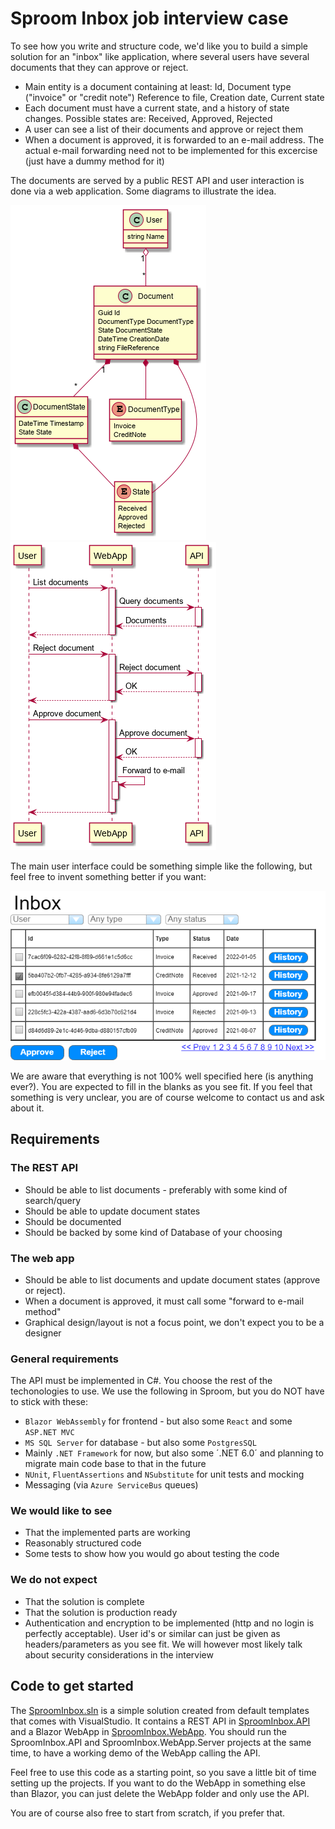 # Sproom Inbox job interview case

To see how you write and structure code, we'd like you to build a simple solution for an "inbox" like application, where several users have several documents that they can approve or reject.

 - Main entity is a document containing at least: Id, Document type ("invoice" or "credit note") Reference to file, Creation date, Current state
 - Each document must have a current state, and a history of state changes. Possible states are: Received, Approved, Rejected
 - A user can see a list of their documents and approve or reject them
 - When a document is approved, it is forwarded to an e-mail address. The actual e-mail forwarding need not to be implemented for this excercise (just have a dummy method for it)

The documents are served by a public REST API and user interaction is done via a web application. Some diagrams to illustrate the idea.

![Class diagram](./Classes.png)
![Sequence diagram](./Sequence.png)

The main user interface could be something simple like the following, but feel free to invent something better if you want:

![Wireframe UI](./Wireframes.png)

We are aware that everything is not 100% well specified here (is anything ever?). You are expected to fill in the blanks as you see fit. If you feel that something is very unclear, you are of course welcome to contact us and ask about it.

## Requirements

### The REST API 
 - Should be able to list documents - preferably with some kind of search/query
 - Should be able to update document states
 - Should be documented
 - Should be backed by some kind of Database of your choosing

### The web app
 - Should be able to list documents and update document states (approve or reject).
 - When a document is approved, it must call some "forward to e-mail method"
 - Graphical design/layout is not a focus point, we don't expect you to be a designer

 ### General requirements
 The API must be implemented in C#. You choose the rest of the techonologies to use. We use the following in Sproom, but you do NOT have to stick with these:
  - `Blazor WebAssembly` for frontend - but also some `React` and some `ASP.NET MVC`
  - `MS SQL Server` for database - but also some `PostgresSQL`
  - Mainly `.NET Framework` for now, but also some ´.NET 6.0´ and planning to migrate main code base to that in the future
  - `NUnit`, `FluentAssertions` and `NSubstitute` for unit tests and mocking
  - Messaging (via `Azure ServiceBus` queues)

### We would like to see
  - That the implemented parts are working
  - Reasonably structured code
  - Some tests to show how you would go about testing the code

### We do not expect
  - That the solution is complete
  - That the solution is production ready
  - Authentication and encryption to be implemented (http and no login is perfectly acceptable). User id's or similar can just be given as headers/parameters as you see fit. We will however most likely talk about security considerations in the interview

## Code to get started
The [SproomInbox.sln](./SproomInbox.sln) is a simple solution created from default templates that comes with VisualStudio. It contains a REST API in [SproomInbox.API](./SproomInbox.API) and a Blazor WebApp in [SproomInbox.WebApp](./SproomInbox.WebApp). You should run the SproomInbox.API and SproomInbox.WebApp.Server projects at the same time, to have a working demo of the WebApp calling the API.

Feel free to use this code as a starting point, so you save a little bit of time setting up the projects. If you want to do the WebApp in something else than Blazor, you can just delete the WebApp folder and only use the API.

You are of course also free to start from scratch, if you prefer that.